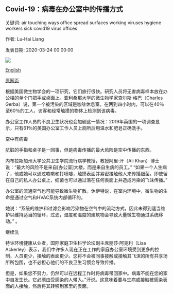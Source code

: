 ## Covid-19：病毒在办公室中的传播方式

关键词: air touching ways office spread surfaces working viruses hygiene workers sick covid19 virus offices

作者: Lu-Hai Liang

发表日期: 2020-03-24 00:00:00

![](https://ichef.bbci.co.uk/wwfeatures/live/624_351/images/live/p0/87/k8/p087k8fr.jpg)

[English](Covid-19%3A%20The%20ways%20viruses%20can%20spread%20in%20offices.md)

[原网页](https://www.bbc.com/worklife/article/20200324-covid-19-the-ways-viruses-can-spread-in-offices)

根据美国微生物学会的一项研究，它们旅行很快。研究人员将无害病毒样本放在办公楼的单个门把手或桌面上。亚利桑那大学的微生物学家查尔斯·格巴（Charles Gerba）说，第一个被污染的区域是咖啡休息室。在两到四小时内，可以在40％至60％的工人，访客和经常触摸的物体上检测到该病毒。

办公室工作人员的不良卫生状况也会加剧这一情况：2019年英国的一项调查显示，只有61％的英国办公室工作人员上厕所后用温水和肥皂正确洗手。

空中有病毒

肮脏的手指和桌子是一回事，但是病毒传播的最大风险是空中传播的东西。

内布拉斯加州大学公共卫生学院流行病学教授，教授阿里·汗（Ali Khan）博士说：“最大的风险不是来自[办公室]大楼，而是来自生病的员工。” “如果一个人生病了，他或她可以通过咳嗽和打喷嚏，触摸表面并紧密接触他人来传播细菌。即使留在自己的私人办公桌上，细菌也可以通过落在任何表面上并造成污染的飞沫传播。”

办公室的流通空气也可能导致微生物扩散。休伊特说，在室内环境中，微生物的生命是通过空气和HVAC系统内部循环的。

她说：“系统的维护和过滤会影响污染物在空气中的流动方式，因此未得到适当维护以维持适当的循环，过滤，湿度和温度的建筑物会导致大量微生物通过系统移动。” 。

继续洗

特许环境健康从业者，国际家庭卫生科学论坛副主席丽莎·阿克利（Lisa Ackerley）表示，我们中许多人现在正在工作的家庭办公室环境受到更多的控制，人员更少，接触的表面更少。您将不会被同事接触或接触其飞沫的所有共享场所所包围，也不必担心他们的不良卫生习惯会导致传播。

但是，如果您不努力，仍然可以在远程工作时将病毒带回家中。病毒不能在您的家中自发生长。它必须由受感染的人带入。”汗说。这意味着要与生病或接触被感染表面的人接触，然后将其转移到家里的表面。